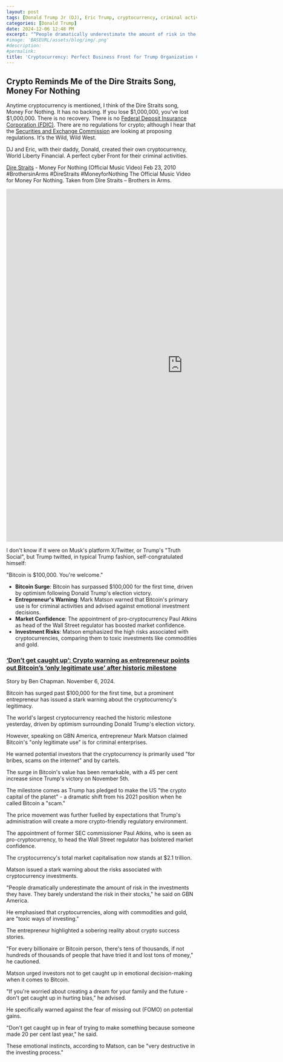 ```yaml
---
layout: post
tags: [Donald Trump Jr (DJ), Eric Trump, cryptocurrency, criminal activities, Trump organization, money laundering, drug cartels, scams, pig-butchering, politics]
categories: [Donald Trump]
date: 2024-12-06 12:48 PM
excerpt: "“People dramatically underestimate the amount of risk in the investments they have. They barely understand the risk in their stocks. For every billionaire or Bitcoin person, there's tens of thousands, if not hundreds of thousands of people that have tried it and lost tons of money. If you're worried about creating a dream for your family and the future - don't get caught up in hurting bias. Don't get caught up in fear of trying to make something because someone made 20 per cent last year.” – Mark Matson, entrepreneur."
#image: 'BASEURL/assets/blog/img/.png'
#description:
#permalink:
title: 'Cryptocurrency: Perfect Business Front for Trump Organization Criminal Activities.'
---
```



## Crypto Reminds Me of the Dire Straits Song, Money For Nothing

Anytime cryptocurrency is mentioned, I think of the Dire Straits song, Money For Nothing. It has no backing. If you lose \$1,000,000, you've lost \$1,000,000. There is no recovery. There is no [Federal Deposit Insurance Corporation (FDIC)](https://www.fdic.gov/). There are no regulations for crypto; although I hear that the [Securities and Exchange Commission](https://www.sec.gov/) are looking at proposing regulations. It's the Wild, Wild West.

DJ and Eric, with their daddy, Donald, created their own cryptocurrency, World Liberty Financial. A perfect cyber Front for their criminal activities. 

[Dire Straits](https://www.youtube.com/channel/UC9HKX4sDEYdgDEQTV9iy9yw) - Money For Nothing (Official Music Video)
Feb 23, 2010  #BrothersinArms #DireStraits #MoneyforNothing
The Official Music Video for Money For Nothing. Taken from Dire Straits – Brothers in Arms.

<iframe width="932" height="932" src="https://www.youtube.com/embed/ZC1Pdsppch4" title="Money for Nothing" frameborder="0" allow="accelerometer; autoplay; clipboard-write; encrypted-media; gyroscope; picture-in-picture; web-share" referrerpolicy="strict-origin-when-cross-origin" allowfullscreen></iframe>

I don't know if it were on Musk's platform X/Twitter, or Trump's "Truth Social", but Trump twitted, in typical Trump fashion, self-congratulated himself:

"Bitcoin is \$100,000. You're welcome."

- **Bitcoin Surge**: Bitcoin has surpassed $100,000 for the first time, driven by optimism following Donald Trump's election victory.
- **Entrepreneur's Warning**: Mark Matson warned that Bitcoin's primary use is for criminal activities and advised against emotional investment decisions.
- **Market Confidence**: The appointment of pro-cryptocurrency Paul Atkins as head of the Wall Street regulator has boosted market confidence.
- **Investment Risks**: Matson emphasized the high risks associated with cryptocurrencies, comparing them to toxic investments like commodities and gold.

### [‘Don’t get caught up’: Crypto warning as entrepreneur points out Bitcoin’s ‘only legitimate use’ after historic milestone](https://www.gbnews.com/money/crypto-bitcoin-warning-latest-criminal-milestone)

Story by Ben Chapman. November 6, 2024.

Bitcoin has surged past \$100,000 for the first time, but a prominent entrepreneur has issued a stark warning about the cryptocurrency's legitimacy.

The world's largest cryptocurrency reached the historic milestone yesterday, driven by optimism surrounding Donald Trump's election victory.

However, speaking on GBN America, entrepreneur Mark Matson claimed Bitcoin's "only legitimate use" is for criminal enterprises.

He warned potential investors that the cryptocurrency is primarily used "for bribes, scams on the internet" and by cartels.

The surge in Bitcoin's value has been remarkable, with a 45 per cent increase since Trump's victory on November 5th.

The milestone comes as Trump has pledged to make the US "the crypto capital of the planet" - a dramatic shift from his 2021 position when he called Bitcoin a "scam."

The price movement was further fuelled by expectations that Trump's administration will create a more crypto-friendly regulatory environment.

The appointment of former SEC commissioner Paul Atkins, who is seen as pro-cryptocurrency, to head the Wall Street regulator has bolstered market confidence.

The cryptocurrency's total market capitalisation now stands at \$2.1 trillion.

Matson issued a stark warning about the risks associated with cryptocurrency investments.

"People dramatically underestimate the amount of risk in the investments they have. They barely understand the risk in their stocks," he said on GBN America.

He emphasised that cryptocurrencies, along with commodities and gold, are "toxic ways of investing."

The entrepreneur highlighted a sobering reality about crypto success stories.

"For every billionaire or Bitcoin person, there's tens of thousands, if not hundreds of thousands of people that have tried it and lost tons of money," he cautioned.

Matson urged investors not to get caught up in emotional decision-making when it comes to Bitcoin.

"If you're worried about creating a dream for your family and the future - don't get caught up in hurting bias," he advised.

He specifically warned against the fear of missing out (FOMO) on potential gains.

"Don't get caught up in fear of trying to make something because someone made 20 per cent last year," he said.

These emotional instincts, according to Matson, can be "very destructive in the investing process."


